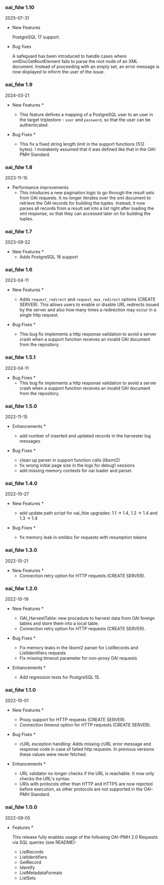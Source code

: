 ### oai_fdw 1.10
2025-07-31

 * New Features
   
   PostgreSQL 17 support.

  * Bug fixes

    A safeguard has been introduced to handle cases where xmlDocGetRootElement fails to parse the root node of an XML document. Instead of proceeding with an empty set, an error message is now displayed to inform the user of the issue.

### oai_fdw 1.9
2024-03-21

 * New Features *
   - This feature defines a mapping of a PostgreSQL user to an user in the target 
     triplestore - `user` and `password`, so that the user can be authenticated.

 * Bug Fixes *
   - This fix a fixed string length limit in the support functions (512 bytes). I
     mistakenly assumed that it was defined like that in the OAI-PMH Standard.

### oai_fdw 1.8
2023-11-15

 * Performance improvements
   -  This intoduces a new pagination logic to go through the result
      sets from OAI requests. It no longer iterates over the xml document
      to retrieve the OAI records for building the tuples. Instead, it
      now parses all records from a result set into a list right after
      loading the xml response, so that they can accessed later on for
      building the tuples.

### oai_fdw 1.7
2023-09-22

 * New Features *
   -  Adds PostgreSQL 16 support

### oai_fdw 1.6
2023-04-11

 * New Features *
   -  Adds `request_redirect` and `request_max_redirect` options (CREATE SERVER).
      This allows users to enable or disable URL redirects issued by the server
      and also how many times a redirection may occur in a single http request.

 * Bug Fixes *
   - This bug fix implements a http response validation to avoid a server crash
     when a support function receives an invalid OAI document from the repository.

### oai_fdw 1.5.1
2023-04-11

 * Bug Fixes *
   - This bug fix implements a http response validation to avoid a server crash
     when a support function receives an invalid OAI document from the repository.

### oai_fdw 1.5.0
2022-11-15

 * Enhancements *
   - add number of inserted and updated records in the harvester log messages
    
 * Bug Fixes *
   - clean up parser in support function calls (libxml2)
   - fix wrong initial page size in the logs for debug1 sessions
   - add missing memory contexts for oai loader and parser.


### oai_fdw 1.4.0
2022-10-27
 
 * New Features *
   - add update path script for oai_fdw upgrades: 1.1 -> 1.4, 1.2 -> 1.4
     and 1.3 -> 1.4 
    
 * Bug Fixes *
   - fix memory leak in xmldoc for requests with resumption tokens

### oai_fdw 1.3.0
2022-10-21

 * New Features *
   - Connection retry option for HTTP requests (CREATE SERVER).
   
### oai_fdw 1.2.0
2022-10-19

 * New Features *
   - OAI_HarvestTable: new procedure to harvest data from OAI foreign tables and store them into a 
     local table.
   - Connection retry option for HTTP requests (CREATE SERVER).

 * Bug Fixes *
   - Fix memory leaks in the libxml2 parser for ListRecords and ListIdentifiers requests 
   - Fix missing timeout parameter for non-proxy OAI requests
   
* Enhancements *
   - Add regression tests for PostgreSQL 15.

### oai_fdw 1.1.0
2022-10-01

 * New Features *
   - Proxy support for HTTP requests (CREATE SERVER).
   - Connection timeout option for HTTP requests (CREATE SERVER).
     
 * Bug Fixes *
   - cURL exception handling: Adds missing cURL error message and response code in case of failed http 
    requests. In previous versions these values were never fetched.
 
 * Enhancements *
   - URL validator no longer checks if the URL is reachable. It now only checks the URL's syntax.
   - URls with protocols other than HTTP and HTTPS are now rejected before execution, as other
     protocols are not supported in the OAI-PMH Standard.

### oai_fdw 1.0.0
2022-09-05

 * Features *

   This release fully enables usage of the following OAI-PMH 2.0 Requests via SQL queries (see README):

    - ListRecords
    - ListIdentifiers
    - GetRecord
    - Identify
    - ListMetadataFormats
    - ListSets